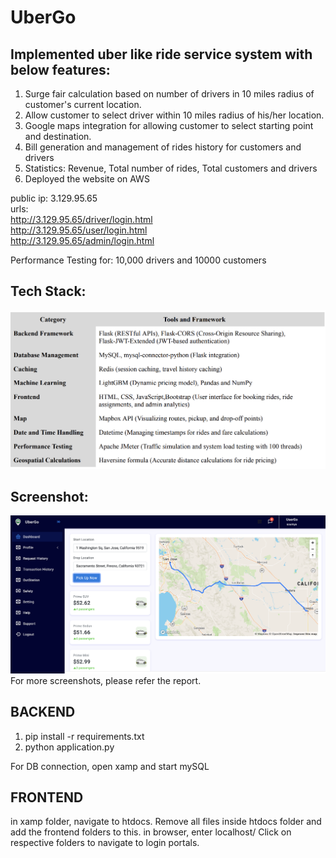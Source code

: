# UberGo

## Implemented uber like ride service system with below features:

1. Surge fair calculation based on number of drivers in 10 miles radius of customer's current
location.
2. Allow customer to select driver within 10 miles radius of his/her location.
3. Google maps integration for allowing customer to select starting point and destination.
4. Bill generation and management of rides history for customers and drivers
5. Statistics: Revenue, Total number of rides, Total customers and drivers
6. Deployed the website on AWS

public ip: 3.129.95.65 <br />
urls: <br />
http://3.129.95.65/driver/login.html <br />
http://3.129.95.65/user/login.html <br />
http://3.129.95.65/admin/login.html <br />

Performance Testing for: 10,000 drivers and 10000 customers 

## Tech Stack:

![Tech Stack](images/techstack.png)

## Screenshot:

![Screenshot](images/UI.png)
For more screenshots, please refer the report. 

## BACKEND
1. pip install -r requirements.txt
2. python application.py

For DB connection, open xamp and start mySQL

## FRONTEND
in xamp folder, navigate to htdocs. Remove all files inside htdocs folder and add the frontend folders to this.
in browser, enter localhost/
Click on respective folders to navigate to login portals.
